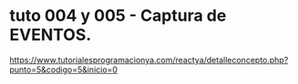 # tuto 004 y 005 - Captura de EVENTOS.

https://www.tutorialesprogramacionya.com/reactya/detalleconcepto.php?punto=5&codigo=5&inicio=0